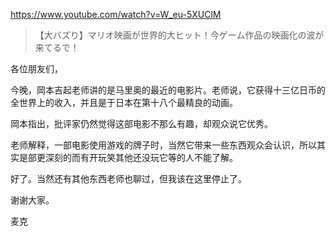 https://www.youtube.com/watch?v=W_eu-5XUClM

> 【大バズり】マリオ映画が世界的大ヒット！今ゲーム作品の映画化の波が来てるで！

各位朋友们，

今晚，岡本吉起老师讲的是马里奥的最近的电影片。老师说，它获得十三亿日币的全世界上的收入，并且是于日本在第十八个最精良的动画。

岡本指出，批评家仍然觉得这部电影不那么有趣，却观众说它优秀。

老师解释，一部电影使用游戏的牌子时，当然它带来一些东西观众会认识，所以其实是部更深刻的而有开玩笑其他还没玩它等的人不能了解。

好了。当然还有其他东西老师也聊过，但我该在这里停止了。

谢谢大家。

麦克
